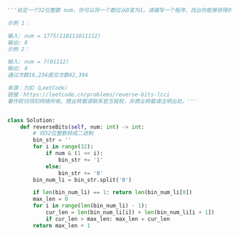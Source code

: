 
<BlogInfo id="1199" title="126.面试题  翻转数位" author="白日梦想猿" pv=0 read_times=0 pre_cost_time="0分40秒" category="leetcode" tag_list="['leetcode']" create_time="2022.06.19 19:37:59" update_time="2022.06.19 20:50:14" />

```python
'''给定一个32位整数 num，你可以将一个数位从0变为1。请编写一个程序，找出你能够获得的最长的一串1的长度。

示例 1：

输入: num = 1775(110111011112)
输出: 8
示例 2：

输入: num = 7(01112)
输出: 4
通过次数16,234提交次数42,394

来源：力扣（LeetCode）
链接：https://leetcode.cn/problems/reverse-bits-lcci
著作权归领扣网络所有。商业转载请联系官方授权，非商业转载请注明出处。'''


class Solution:
    def reverseBits(self, num: int) -> int:
        # 将32位整数转成二进制
        bin_str = ''
        for i in range(32):
            if num & (1 << i):
                bin_str += '1'
            else:
                bin_str += '0'
        bin_num_li = bin_str.split('0')

        if len(bin_num_li) == 1: return len(bin_num_li[0])
        max_len = 0
        for i in range(len(bin_num_li) - 1):
            cur_len = len(bin_num_li[i]) + len(bin_num_li[i + 1])
            if cur_len > max_len: max_len = cur_len
        return max_len + 1

```

